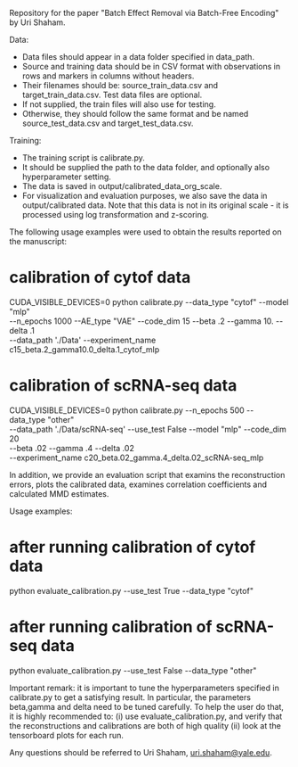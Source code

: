 

Repository for the paper "Batch Effect Removal via Batch-Free Encoding" by Uri Shaham.

Data:
* Data files should appear in a data folder specified in data_path.
* Source and training data should be in CSV format with observations in rows and markers in columns without headers. 
* Their filenames should be: source_train_data.csv and target_train_data.csv. Test data files are optional. 
* If not supplied, the train files will also use for testing. 
* Otherwise, they should follow the same format and be named source_test_data.csv and target_test_data.csv.

Training:
* The training script is calibrate.py. 
* It should be supplied the path to the data folder, and optionally also hyperparameter setting.
* The data is saved in output/calibrated_data_org_scale.
* For visualization and evaluation purposes, we also save the data in output/calibrated data. Note that this data is not in its original scale - it is processed using log transformation and z-scoring.


The following usage examples were used to obtain the results reported on the manuscript:

# calibration of cytof data
CUDA_VISIBLE_DEVICES=0 python calibrate.py --data_type "cytof" --model "mlp" \
--n_epochs 1000 --AE_type "VAE" --code_dim 15 --beta .2 --gamma 10. --delta .1 \
--data_path './Data'  --experiment_name c15_beta.2_gamma10.0_delta.1_cytof_mlp

# calibration of scRNA-seq data
CUDA_VISIBLE_DEVICES=0 python calibrate.py --n_epochs 500 --data_type "other" \
--data_path './Data/scRNA-seq' --use_test False --model "mlp" --code_dim 20 \
--beta .02 --gamma .4 --delta .02 \
--experiment_name c20_beta.02_gamma.4_delta.02_scRNA-seq_mlp



In addition, we provide an evaluation script that examins the reconstruction errors, plots the calibrated data, examines correlation coefficients and calculated MMD estimates.

Usage examples:

# after running calibration of cytof data
python evaluate_calibration.py --use_test True --data_type "cytof" 

# after running calibration of scRNA-seq data
python evaluate_calibration.py --use_test False --data_type "other" 


Important remark:
it is important to tune the hyperparameters specified in calibrate.py to get a satisfying result.
In particular, the parameters beta,gamma and delta need to be tuned carefully.
To help the user do that, it is highly recommended to:
(i) use evaluate_calibration.py, and verify that the reconstructions and 
calibrations are both of high quality
(ii) look at the tensorboard plots for each run.



Any questions should be referred to Uri Shaham, uri.shaham@yale.edu.
